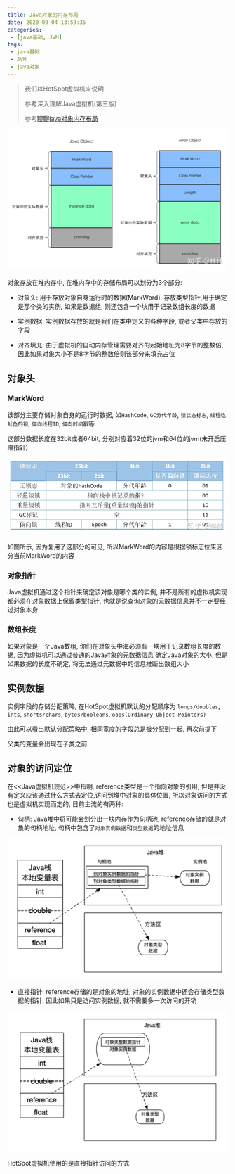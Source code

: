 ```yaml
---
title: Java对象的内存布局
date: 2020-09-04 13:59:35
categories:
 - [java基础, JVM]
tags:
 - java基础
 - JVM
 - java对象
---
```


> 我们以HotSpot虚拟机来说明
>
> 参考深入理解Java虚拟机(第三版)
>
> 参考[聊聊java对象内存布局](https://zhuanlan.zhihu.com/p/50984945)

![Java对象组成](/image/java对象组成.jpg)

对象存放在堆内存中, 在堆内存中的存储布局可以划分为3个部分:

- 对象头: 用于存放对象自身运行时的数据(MarkWord), 存放类型指针,用于确定是那个类的实例, 如果是数据组, 则还包含一个块用于记录数组长度的数据 

- 实例数据: 实例数据存放的就是我们在类中定义的各种字段, 或者父类中存放的字段

- 对齐填充: 由于虚拟机的自动内存管理需要对齐的起始地址为8字节的整数倍, 因此如果对象大小不是8字节的整数倍则该部分来填充占位

<!-- more -->

## 对象头

### MarkWord

该部分主要存储对象自身的运行时数据, 如`HashCode`, `GC分代年龄`, `锁状态标志`, `线程吃鱿鱼的锁`, `偏向线程ID`, `偏向时间戳`等

这部分数据长度在32bit或者64bit, 分别对应着32位的jvm和64位的jvm(未开启压缩指针)

![MarkWord](../../image/MarkWord状态记录.jpg)

如图所示, 因为复用了这部分的可见, 所以MarkWord的内容是根据锁标志位来区分当前MarkWord的内容

### 对象指针

Java虚拟机通过这个指针来确定该对象是哪个类的实例, 并不是所有的虚拟机实现都必须在对象数据上保留类型指针,
也就是说查询对象的元数据信息并不一定要经过对象本身

### 数组长度

如果对象是一个Java数组, 你们在对象头中海必须有一块用于记录数组长度的数据, 因为虚拟机可以通过普通的Java对象的元数据信息
确定Java对象的大小, 但是如果数据的长度不确定, 将无法通过元数据中的信息推断出数组大小

## 实例数据

实例字段的存储分配策略, 在HotSpot虚拟机默认的分配顺序为 `longs/doubles`, `ints`, `shorts/chars`, `bytes/booleans`,
`oops(Ordinary Object Pointers)`

由此可以看出默认分配策略中, 相同宽度的字段总是被分配到一起, 再次前提下

父类的变量会出现在子类之前

## 对象的访问定位

在<<Java虚拟机规范>>中指明, reference类型是一个指向对象的引用, 但是并没有定义应该通过什么方式去定位,访问到堆中对象的具体位置,
所以对象访问的方式也是虚拟机实现而定的, 目前主流的有两种:

- 句柄:  Java堆中将可能会划分出一块内存作为句柄池, reference存储的就是对象的句柄地址, 句柄中包含了`对象实例数据`和`类型数据`的地址信息

![句柄访问方式](../../image/对象的句柄访问方式.jpg)

- 直接指针:  reference存储的是对象的地址, 对象的实例数据中还会存储类型数据的指针, 因此如果只是访问实例数据, 就不需要多一次访问的开销

![句柄访问方式](../../image/直接指针访问方式.jpg)

HotSpot虚拟机使用的是直接指针访问的方式
